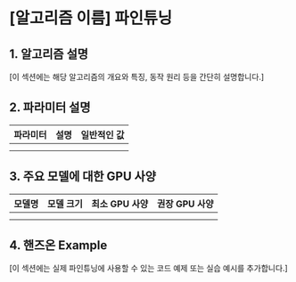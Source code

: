 # [알고리즘 이름] 파인튜닝

## 1. 알고리즘 설명

[이 섹션에는 해당 알고리즘의 개요와 특징, 동작 원리 등을 간단히 설명합니다.]

## 2. 파라미터 설명

| 파라미터 | 설명 | 일반적인 값 |
|-----------|------|------------|
|           |      |            |
|           |      |            |

## 3. 주요 모델에 대한 GPU 사양

| 모델명 | 모델 크기 | 최소 GPU 사양 | 권장 GPU 사양 |
|--------|-----------|--------------|--------------|
|        |           |              |              |
|        |           |              |              |

## 4. 핸즈온 Example

[이 섹션에는 실제 파인튜닝에 사용할 수 있는 코드 예제 또는 실습 예시를 추가합니다.]

